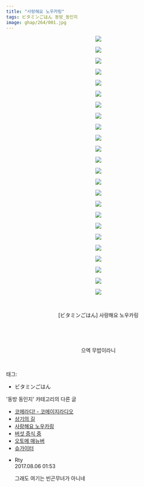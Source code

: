 ```yaml
---
title: "사랑해요 노우카링"
tags: ビタミンごはん 동방_동인지
image: ghap/264/001.jpg
---
```

<div class="article">
<p style="text-align: center; clear: none; float: none;"><img src="{{ site.nasurl }}/ghap/264/001.jpg"/></p>
<p style="text-align: center; clear: none; float: none;"><img src="{{ site.nasurl }}/ghap/264/002.jpg"/></p>
<p style="text-align: center; clear: none; float: none;"><img src="{{ site.nasurl }}/ghap/264/003.jpg"/></p>
<p style="text-align: center; clear: none; float: none;"><img src="{{ site.nasurl }}/ghap/264/004.jpg"/></p>
<p style="text-align: center; clear: none; float: none;"><img src="{{ site.nasurl }}/ghap/264/005.jpg"/></p>
<p style="text-align: center; clear: none; float: none;"><img src="{{ site.nasurl }}/ghap/264/006.jpg"/></p>
<p style="text-align: center; clear: none; float: none;"><img src="{{ site.nasurl }}/ghap/264/007.jpg"/></p>
<p style="text-align: center; clear: none; float: none;"><img src="{{ site.nasurl }}/ghap/264/008.jpg"/></p>
<p style="text-align: center; clear: none; float: none;"><img src="{{ site.nasurl }}/ghap/264/009.jpg"/></p>
<p style="text-align: center; clear: none; float: none;"><img src="{{ site.nasurl }}/ghap/264/010.jpg"/></p>
<p style="text-align: center; clear: none; float: none;"><img src="{{ site.nasurl }}/ghap/264/011.jpg"/></p>
<p style="text-align: center; clear: none; float: none;"><img src="{{ site.nasurl }}/ghap/264/012.jpg"/></p>
<p style="text-align: center; clear: none; float: none;"><img src="{{ site.nasurl }}/ghap/264/013.jpg"/></p>
<p style="text-align: center; clear: none; float: none;"><img src="{{ site.nasurl }}/ghap/264/014.jpg"/></p>
<p style="text-align: center; clear: none; float: none;"><img src="{{ site.nasurl }}/ghap/264/015.jpg"/></p>
<p style="text-align: center; clear: none; float: none;"><img src="{{ site.nasurl }}/ghap/264/016.jpg"/></p>
<p style="text-align: center; clear: none; float: none;"><img src="{{ site.nasurl }}/ghap/264/017.jpg"/></p>
<p style="text-align: center; clear: none; float: none;"><img src="{{ site.nasurl }}/ghap/264/018.jpg"/></p>
<p style="text-align: center; clear: none; float: none;"><img src="{{ site.nasurl }}/ghap/264/019.jpg"/></p>
<p style="text-align: center; clear: none; float: none;"><img src="{{ site.nasurl }}/ghap/264/020.jpg"/></p>
<p style="text-align: center; clear: none; float: none;"><img src="{{ site.nasurl }}/ghap/264/021.jpg"/></p>
<p style="text-align: center; clear: none; float: none;"><img src="{{ site.nasurl }}/ghap/264/022.jpg"/></p>
<p style="text-align: center; clear: none; float: none;"><img src="{{ site.nasurl }}/ghap/264/023.jpg"/></p>
<p style="text-align: center; clear: none; float: none;"><img src="{{ site.nasurl }}/ghap/264/024.jpg"/></p>
<p style="text-align: center; clear: none; float: none;"><br/></p>
<p style="text-align: center; clear: none; float: none;">[ビタミンごはん] 사랑해요 노우카링</p>
<p style="text-align: center; clear: none; float: none;"><br/></p>
<p style="text-align: center; clear: none; float: none;"><br/></p>
<p style="text-align: center; clear: none; float: none;">으엑 무밥이라니</p>
<p><br/></p>
</div><div class="tagTrail">
<p>태그: </p>
<ul>
<li>ビタミンごはん</li>
</ul>
</div><div class="another">
<p>'동방 동인지' 카테고리의 다른 글</p>
<ul>
<li><a href="/2016-06-19-ghap_266">코메라디! - 코메이지라디오</a></li>
<li><a href="/2016-06-19-ghap_265">상기의 길</a></li>
<li><a href="/2016-06-19-ghap_264">사랑해요 노우카링</a></li>
<li><a href="/2016-06-19-ghap_262">버섯 증식 중</a></li>
<li><a href="/2016-06-19-ghap_261">오토메 매뉴버</a></li>
<li><a href="/2016-06-19-ghap_260">슈가이터</a></li>
</ul>
</div><div class="cb_module cb_fluid">
<div class="cb_wrt cb_profile">
<div class="comment">
<ul>
<li class="cb_thumb_off" id="comment15052881">
<div class="cb_comment_area">
<div class="cb_info_area">
<div class="cb_section">
<span class="cb_nick_name">Rty</span>
</div>
<div class="cb_section">
<span class="cb_date">2017.08.06 01:53 </span>
</div>
</div>
<div class="cb_dsc_comment">
<p class="cb_dsc">
											그래도 여기는 빈곤무녀가 아니네
										</p>
</div>
</div></li>
</ul>
</div>
</div><!-- commentList close -->
</div>